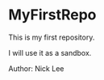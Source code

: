 MyFirstRepo
===========

This is my first repository.

I will use it as a sandbox.

Author: Nick Lee
